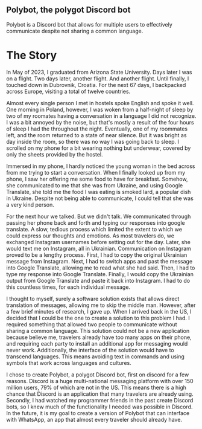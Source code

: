 ## Polybot, the polygot Discord bot
Polybot is a Discord bot that allows for multiple users to effectively communicate despite not sharing a common language. 

 # The Story
 In May of 2023, I graduated from Arizona State University. Days later I was on a flight. Two days later, another flight. And another flight. Until finally, I touched down in Dubrovnik, Croatia. For the next 67 days, I backpacked across Europe, visiting a total of twelve countries. 

 Almost every single person I met in hostels spoke English and spoke it well. One morning in Poland, however, I was woken from a half-night of sleep by two of my roomates having a conversation in a language I did not recognize. I was a bit annoyed by the noise, but that's mostly a result of the four hours of sleep I had the throughout the night. Eventually, one of my roommates left, and the room returned to a state of near silence. But it was bright as day inside the room, so there was no way I was going back to sleep. I scrolled on my phone for a bit wearing nothing but underwear, covered by only the sheets provided by the hostel. 

 Immersed in my phone, I hardly noticed the young woman in the bed across from me trying to start a conversation. When I finally looked up from my phone, I saw her offering me some food to have for breakfast. Somehow, she communicated to me that she was from Ukraine, and using Google Translate, she told me the food I was eating is smoked lard, a popular dish in Ukraine. Despite not being able to communicate, I could tell that she was a very kind person.

 For the next hour we talked. But we didn't talk. We communicated through passing her phone back and forth and typing our responses into google translate. A slow, tedious process which limited the extent to which we could express our thoughts and emotions. As most travelers do, we exchanged Instagram usernames before setting out for the day. Later, she would text me on Instagram, all in Ukrainian. Communication on Instagram proved to be a lengthy process. First, I had to copy the original Ukrainian message from Instagram. Next, I had to switch apps and past the message into Google Translate, allowing me to read what she had said. Then, I had to type my response into Google Translate. Finally, I would copy the Ukrainian output from Google Translate and paste it back into Instagram. I had to do this countless times, for each individual message. 

 I thought to myself, surely a software solution exists that allows direct translation of messages, allowing me to skip the middle man. However, after a few brief minutes of research, I gave up. When I arrived back in the US, I decided that I could be the one to create a solution to this problem I had. I required something that allowed two people to communicate without sharing a common language. This solution could not be a new application because believe me, travelers already have too many apps on their phone, and requiring each party to install an additional app for messaging would never work. Additionally, the interface of the solution would have to transcend languages. This means avoiding text in commands and using symbols that work across languages and cultures. 

 I chose to create Polybot, a polygot Discord bot, first on discord for a few reasons. Discord is a huge multi-national messaging platform with over 150 million users, 79% of which are not in the US. This means there is a high chance that Discord is an application that many travelers are already using. Secondly, I had watched my programmer friends in the past create Discord bots, so I knew much of the functionality I needed was possible in Discord. In the future, it is my goal to create a version of Polybot that can interface with WhatsApp, an app that almost every traveler should already have. 
